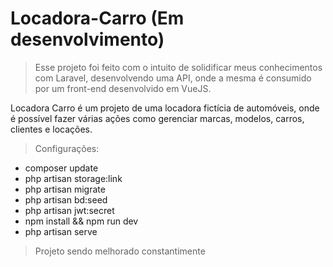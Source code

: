 # Locadora-Carro (Em desenvolvimento)

> Esse projeto foi feito com o intuito de solidificar meus conhecimentos com Laravel, desenvolvendo uma API, onde a mesma é consumido por um front-end desenvolvido em VueJS.

Locadora Carro é um projeto de uma locadora fictícia de automóveis, onde é possível fazer várias ações como gerenciar marcas, modelos, carros, clientes e locações.

> Configurações:

- composer update
- php artisan storage:link
- php artisan migrate
- php artisan bd:seed
- php artisan jwt:secret
- npm install && npm run dev
- php artisan serve

> Projeto sendo melhorado constantimente
